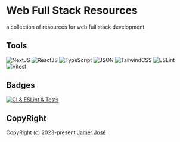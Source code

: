 # Web Full Stack Resources

a collection of resources for web full stack development

## Tools

![NextJS](https://img.shields.io/badge/Next-000000?style=for-the-badge&logo=next.js&logoColor=white)
![ReactJS](https://img.shields.io/badge/React-61DAFB?style=for-the-badge&logo=react&logoColor=white)
![TypeScript](https://img.shields.io/badge/TypeScript-007ACC?style=for-the-badge&logo=typescript&logoColor=white)
![JSON](https://img.shields.io/badge/JSON-000000?style=for-the-badge&logo=json&logoColor=white)
![TailwindCSS](https://img.shields.io/badge/Tailwind-38B2AC?style=for-the-badge&logo=tailwind-css&logoColor=white)
![ESLint](https://img.shields.io/badge/ESLint-4B32C3?style=for-the-badge&logo=eslint&logoColor=white)
![Vitest](https://img.shields.io/badge/Vitest-000000?style=for-the-badge&logo=vite&logoColor=white)

## Badges

[![CI & ESLint & Tests](https://github.com/jamerrq/resources-app/actions/workflows/ci-eslint-tests.yml/badge.svg)](https://github.com/jamerrq/resources-app/actions/workflows/ci-eslint-tests.yml)

## CopyRight

CopyRight (c) 2023-present [Jamer José](https://github.com/jamerrq)
